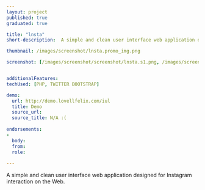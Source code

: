 ```yaml
---
layout: project
published: true
graduated: true

title: "lnsta"
short-description:  A simple and clean user interface web application designed for Instagram interaction on the Web

thumbnail: /images/screenshot/lnsta.promo_img.png

screenshot: [/images/screenshot/screenshot/lnsta.s1.png, /images/screenshot/screenshot/lnsta.s2.png, /images/screenshot/screenshot/lnsta.s3.png]


additionalFeatures: 
techUsed: [PHP, TWITTER BOOTSTRAP]

demo:
  url: http://demo.lovellfelix.com/iul 
  title: Demo
  source_url: 
  source_title: N/A :( 
  
endorsements:
-
  body:
  from: 
  role:   
 
---
```


 A simple and clean user interface web application designed for Instagram interaction on the Web.
